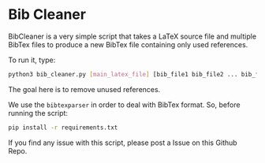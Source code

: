 # Bib Cleaner
 
BibCleaner is a very simple script that takes a LaTeX source file and multiple BibTex files to produce a new BibTex file containing only used references.

To run it, type:

```sh
python3 bib_cleaner.py [main_latex_file] [bib_file1 bib_file2 ... bib_fileN] > new_bib.bib
```

The goal here is to remove unused references. 

We use the `bibtexparser` in order to deal with BibTex format. So, before running the script:

```sh
pip install -r requirements.txt
```

If you find any issue with this script, please post a Issue on this Github Repo.